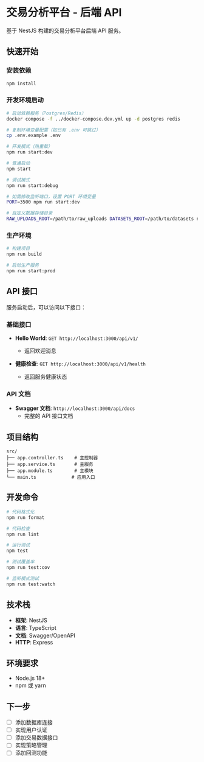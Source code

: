 # 交易分析平台 - 后端 API

基于 NestJS 构建的交易分析平台后端 API 服务。

## 快速开始

### 安装依赖

```bash
npm install
```

### 开发环境启动

```bash
# 启动依赖服务（Postgres/Redis）
docker compose -f ../docker-compose.dev.yml up -d postgres redis

# 复制环境变量配置（如已有 .env 可跳过）
cp .env.example .env

# 开发模式（热重载）
npm run start:dev

# 普通启动
npm start

# 调试模式
npm run start:debug

# 如需修改监听端口，设置 PORT 环境变量
PORT=3500 npm run start:dev

# 自定义数据存储目录
RAW_UPLOADS_ROOT=/path/to/raw_uploads DATASETS_ROOT=/path/to/datasets npm run start:dev
```

### 生产环境

```bash
# 构建项目
npm run build

# 启动生产服务
npm run start:prod
```

## API 接口

服务启动后，可以访问以下接口：

### 基础接口

- **Hello World**: `GET http://localhost:3000/api/v1/`
  - 返回欢迎消息

- **健康检查**: `GET http://localhost:3000/api/v1/health`
  - 返回服务健康状态

### API 文档

- **Swagger 文档**: `http://localhost:3000/api/docs`
  - 完整的 API 接口文档

## 项目结构

```
src/
├── app.controller.ts    # 主控制器
├── app.service.ts       # 主服务
├── app.module.ts        # 主模块
└── main.ts             # 应用入口
```

## 开发命令

```bash
# 代码格式化
npm run format

# 代码检查
npm run lint

# 运行测试
npm test

# 测试覆盖率
npm run test:cov

# 监听模式测试
npm run test:watch
```

## 技术栈

- **框架**: NestJS
- **语言**: TypeScript
- **文档**: Swagger/OpenAPI
- **HTTP**: Express

## 环境要求

- Node.js 18+
- npm 或 yarn

## 下一步

- [ ] 添加数据库连接
- [ ] 实现用户认证
- [ ] 添加交易数据接口
- [ ] 实现策略管理
- [ ] 添加回测功能

